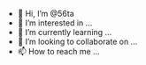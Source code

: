 - 👋 Hi, I’m @56ta
- 👀 I’m interested in ...
- 🌱 I’m currently learning ...
- 💞️ I’m looking to collaborate on ...
- 📫 How to reach me ...

<!---
56ta/56ta is a ✨ special ✨ repository because its `README.md` (this file) appears on your GitHub profile.
You can click the Preview link to take a look at your changes.
--->
